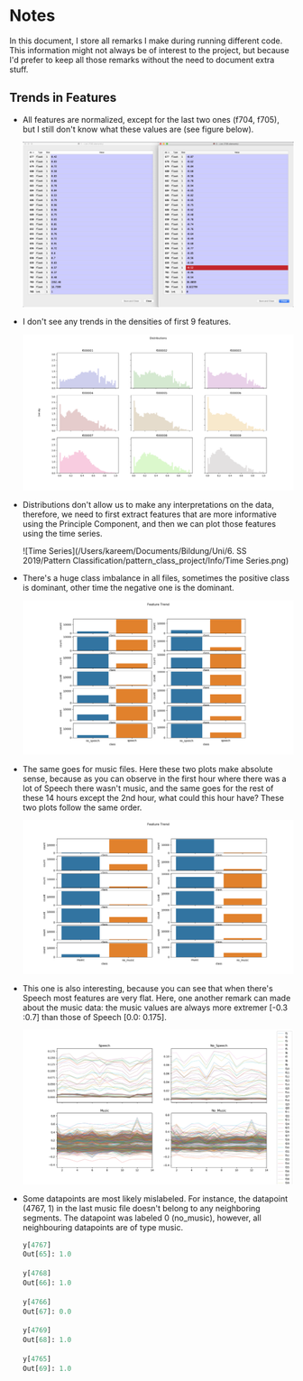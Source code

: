 # Notes

In this document, I store all remarks I make during running different code. This information might not always be of interest to the project, but because I'd prefer to keep all those remarks without the need to document extra stuff.

## Trends in Features

* All features are normalized, except for the last two ones (f704, f705), but I still don't know what these values are (see figure below).

  ![Features_normalized](Features_normalized.png)

* I don't see any trends in the densities of first 9 features. 

  ![3x3 plot_density](plot_density_3x3.png)

* Distributions don't allow us to make any interpretations on the data, therefore, we need to first extract features that are more informative using the Principle Component, and then we can plot those features using the time series.

  ![Time Series](/Users/kareem/Documents/Bildung/Uni/6. SS 2019/Pattern Classification/pattern_class_project/Info/Time Series.png)

* There's a huge class imbalance in all files, sometimes the positive class is dominant, other time the negative one is the dominant.

  ![Class Imbalance](Class_Imbalance_speech.png)

* The same goes for music files. Here these two plots make absolute sense, because as you can observe in the first hour where there was a lot of Speech there wasn't music, and the same goes for the rest of these 14 hours except the 2nd hour, what could this hour have? These two plots follow the same order.

  ![Music File Class Imbalance](Class_Imbalance_music.png)

* This one is also interesting, because you can see that when there's Speech most features are very flat. Here, one another remark can made about the music data: the music values are always more extremer [-0.3 :0.7] than those of Speech [0.0: 0.175].

  ![Figure {}: Mean values of each features. The x-axis corresponds ot the 14 hours of broadcast.](AllFeatures_14Hours.png)

* Some datapoints are most likely mislabeled. For instance, the datapoint (4767, 1) in the last music file doesn't belong to any neighboring segments. The datapoint was labeled 0 (no_music), however, all neighbouring datapoints are of type music.

  ```python
  y[4767]
  Out[65]: 1.0
  
  y[4768]
  Out[66]: 1.0
  
  y[4766]
  Out[67]: 0.0
  
  y[4769]
  Out[68]: 1.0
  
  y[4765]
  Out[69]: 1.0
  ```